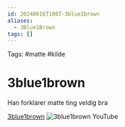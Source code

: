 ```yaml
---
id: 20240616T1007-3blue1brown
aliases:
  - 3Blue1Brown
tags: []
---
```


Tags: #matte #kilde

# 3blue1brown

Han forklarer matte ting veldig bra

[3blue1brown](https://www.3blue1brown.com/topics/calculus)
![3blue1brown YouTube](https://www.youtube.com/watch?v=S0_qX4VJhMQ&list=PLZHQObOWTQDMsr9K-rj53DwVRMYO3t5Yr&index=3&t=2s)
